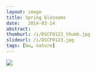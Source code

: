 ```yaml
---
layout: image
title: Spring blossoms
date:   2014-03-14
abstract: 
thumburl: /i/DSCF0123_thumb.jpg
slideurl: /i/DSCF0123.jpg
tags: [bw, nature]
---
```

![]({{site.url}}/i/DSCF0123.jpg)

